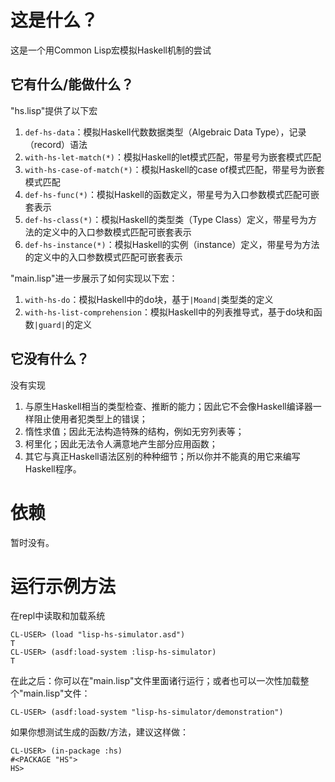 
# 这是什么？
这是一个用Common Lisp宏模拟Haskell机制的尝试

## 它有什么/能做什么？
"hs.lisp"提供了以下宏
1. `def-hs-data`：模拟Haskell代数数据类型（Algebraic Data Type），记录（record）语法
2. `with-hs-let-match(*)`：模拟Haskell的let模式匹配，带星号为嵌套模式匹配
3. `with-hs-case-of-match(*)`：模拟Haskell的case of模式匹配，带星号为嵌套模式匹配
4. `def-hs-func(*)`：模拟Haskell的函数定义，带星号为入口参数模式匹配可嵌套表示
5. `def-hs-class(*)`：模拟Haskell的类型类（Type Class）定义，带星号为方法的定义中的入口参数模式匹配可嵌套表示
6. `def-hs-instance(*)`：模拟Haskell的实例（instance）定义，带星号为方法的定义中的入口参数模式匹配可嵌套表示

"main.lisp"进一步展示了如何实现以下宏：
1. `with-hs-do`：模拟Haskell中的do块，基于`|Moand|`类型类的定义
2. `with-hs-list-comprehension`：模拟Haskell中的列表推导式，基于do块和函数`|guard|`的定义

## 它没有什么？
没有实现
1. 与原生Haskell相当的类型检查、推断的能力；因此它不会像Haskell编译器一样阻止使用者犯类型上的错误；
2. 惰性求值；因此无法构造特殊的结构，例如无穷列表等；
3. 柯里化；因此无法令人满意地产生部分应用函数；
4. 其它与真正Haskell语法区别的种种细节；所以你并不能真的用它来编写Haskell程序。

# 依赖
暂时没有。

# 运行示例方法
在repl中读取和加载系统
``` Common Lisp
CL-USER> (load "lisp-hs-simulator.asd")
T
CL-USER> (asdf:load-system :lisp-hs-simulator)
T
```

在此之后：你可以在"main.lisp"文件里面诸行运行；或者也可以一次性加载整个"main.lisp"文件：

``` Common Lisp
CL-USER> (asdf:load-system "lisp-hs-simulator/demonstration")
```

如果你想测试生成的函数/方法，建议这样做：

``` Common Lisp
CL-USER> (in-package :hs)
#<PACKAGE "HS">
HS> 
```

